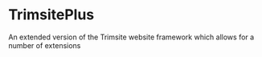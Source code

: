 TrimsitePlus
============

An extended version of the Trimsite website framework which allows for a number of extensions
